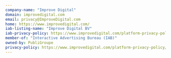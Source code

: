 ```yaml
---
company-name: "Improve Digital"
domain: improvedigital.com
email: privacy@ImproveDigital.com
home: https://www.improvedigital.com/
iab-listing-name: "Improve Digital BV"
iab-privacy-policy: https://www.improvedigital.com/platform-privacy-policy
member-of: "Interactive Advertising Bureau (IAB)"
owned-by: PubliGroupe
privacy-policy: https://www.improvedigital.com/platform-privacy-policy/
---
```




